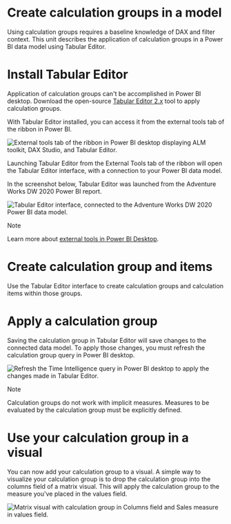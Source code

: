 
# 
# Create calculation groups in a model

Using calculation groups requires a baseline knowledge of DAX and filter context. This unit describes the application of calculation groups in a Power BI data model using Tabular Editor.

## 
# Install Tabular Editor

Application of calculation groups can't be accomplished in Power BI desktop. Download the open-source [Tabular Editor 2.x](https://github.com/TabularEditor/TabularEditor) tool to apply calculation groups.

With Tabular Editor installed, you can access it from the external tools tab of the ribbon in Power BI.

![External tools tab of the ribbon in Power BI desktop displaying ALM toolkit, DAX Studio, and Tabular Editor.](../../wwl-data-ai/create-calculation-groups/media/external-tools-tabular-editor-2.png)

Launching Tabular Editor from the External Tools tab of the ribbon will open the Tabular Editor interface, with a connection to your Power BI data model.

In the screenshot below, Tabular Editor was launched from the Adventure Works DW 2020 Power BI report.

![Tabular Editor interface, connected to the Adventure Works DW 2020 Power BI data model.](../../wwl-data-ai/create-calculation-groups/media/tabular-editor-window.png)

Note

Learn more about [external tools in Power BI Desktop](/en-us/power-bi/transform-model/desktop-external-tools).

## 
# Create calculation group and items

Use the Tabular Editor interface to create calculation groups and calculation items within those groups.

## 
# Apply a calculation group

Saving the calculation group in Tabular Editor will save changes to the connected data model. To apply those changes, you must refresh the calculation group query in Power BI desktop.

![Refresh the Time Intelligence query in Power BI desktop to apply the changes made in Tabular Editor.](../../wwl-data-ai/create-calculation-groups/media/refresh-query-calculation-group.png)

Note

Calculation groups do not work with implicit measures. Measures to be evaluated by the calculation group must be explicitly defined.

## 
# Use your calculation group in a visual

You can now add your calculation group to a visual. A simple way to visualize your calculation group is to drop the calculation group into the columns field of a matrix visual. This will apply the calculation group to the measure you've placed in the values field.

![Matrix visual with calculation group in Columns field and Sales measure in values field.](../../wwl-data-ai/create-calculation-groups/media/calculation-groups-fields.png)



